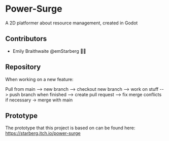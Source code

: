 # Power-Surge
A 2D platformer about resource management, created in Godot
## Contributors
- Emily Braithwaite @emStarberg 🐻🦉

## Repository
When working on a new feature:

Pull from main --> new branch --> checkout new branch --> work on stuff --> push branch when finished --> create pull request --> fix merge conflicts if necessary -> merge with main

## Prototype
The prototype that this project is based on can be found here:
https://starberg.itch.io/power-surge
